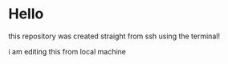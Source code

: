 # Hello

this repository was created straight from ssh using the terminal!


i am editing this from local machine
